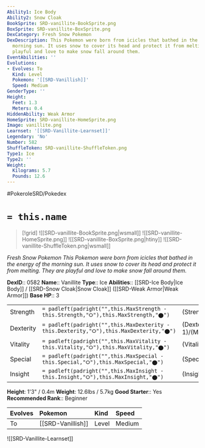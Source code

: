 ```yaml
---
Ability1: Ice Body
Ability2: Snow Cloak
BookSprite: SRD-vanillite-BookSprite.png
BoxSprite: SRD-vanillite-BoxSprite.png
DexCategory: Fresh Snow Pokemon
DexDescription: This Pokemon were born from icicles that bathed in the energy of the
  morning sun. It uses snow to cover its head and protect it from melting. They are
  playful and love to make snow fall around them.
EventAbilities: ''
Evolutions:
- Evolves: To
  Kind: Level
  Pokemon: '[[SRD-Vanillish]]'
  Speed: Medium
GenderType: ''
Height:
  Feet: 1.3
  Meters: 0.4
HiddenAbility: Weak Armor
HomeSprite: SRD-vanillite-HomeSprite.png
Image: vanillite.png
Learnset: '[[SRD-Vanillite-Learnset]]'
Legendary: 'No'
Number: 582
ShuffleToken: SRD-vanillite-ShuffleToken.png
Type1: Ice
Type2: ''
Weight:
  Kilograms: 5.7
  Pounds: 12.6
---
```


#PokeroleSRD/Pokedex

# `= this.name`

> [!grid]
> ![[SRD-vanillite-BookSprite.png|wsmall]]
> ![[SRD-vanillite-HomeSprite.png]]
> ![[SRD-vanillite-BoxSprite.png|htiny]]
> ![[SRD-vanillite-ShuffleToken.png|wsmall]]


*Fresh Snow Pokemon*
*This Pokemon were born from icicles that bathed in the energy of the morning sun. It uses snow to cover its head and protect it from melting. They are playful and love to make snow fall around them.*

**DexID**:: 0582
**Name**:: Vanillite
**Type**:: Ice
**Abilities**:: [[SRD-Ice Body|Ice Body]] / [[SRD-Snow Cloak|Snow Cloak]] ([[SRD-Weak Armor|Weak Armor]])
**Base HP**:: 3

|           |                                                                                        |                                          |
| --------- | -------------------------------------------------------------------------------------- | ---------------------------------------- |
| Strength  | `= padleft(padright("",this.MaxStrength - this.Strength,"⭘"),this.MaxStrength,"⬤")`    | (Strength::2)/(MaxStrength::4)   |
| Dexterity | `= padleft(padright("",this.MaxDexterity - this.Dexterity,"⭘"),this.MaxDexterity,"⬤")` | (Dexterity:: 1)/(MaxDexterity::3) |
| Vitality  | `= padleft(padright("",this.MaxVitality - this.Vitality,"⭘"),this.MaxVitality,"⬤")`    | (Vitality::2)/(MaxVitality::4)   |
| Special   | `= padleft(padright("",this.MaxSpecial - this.Special,"⭘"),this.MaxSpecial,"⬤")`       | (Special::2)/(MaxSpecial::4)     |
| Insight   | `= padleft(padright("",this.MaxInsight - this.Insight,"⭘"),this.MaxInsight,"⬤")`       | (Insight::2)/(MaxInsight::4)     |

**Height**: 1'3" / 0.4m
**Weight**: 12.6lbs / 5.7kg
**Good Starter**:: Yes
**Recommended Rank**:: Beginner

| Evolves   | Pokemon           | Kind   | Speed   |
|:----------|:------------------|:-------|:--------|
| To        | [[SRD-Vanillish]] | Level  | Medium  |

![[SRD-Vanillite-Learnset]]
